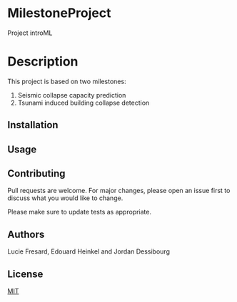 # MilestoneProject
Project introML

# Description
This project is based on two milestones:
1. Seismic collapse capacity prediction
2. Tsunami induced building collapse detection

## Installation




## Usage


## Contributing
Pull requests are welcome. For major changes, please open an issue first to discuss what you would like to change.

Please make sure to update tests as appropriate.

## Authors
Lucie Fresard, Edouard Heinkel and Jordan Dessibourg

## License
[MIT](https://choosealicense.com/licenses/mit/)
